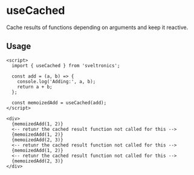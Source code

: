 # useCached

Cache results of functions depending on arguments and keep it reactive.

## Usage

```svelte
<script>
  import { useCached } from 'sveltronics';

  const add = (a, b) => {
    console.log('Adding:', a, b);
    return a + b;
  };

  const memoizedAdd = useCached(add);
</script>

<div>
  {memoizedAdd(1, 2)}
  <-- retunr the cached result function not called for this -->
  {memoizedAdd(1, 2)}
  {memoizedAdd(2, 3)}
  <-- retunr the cached result function not called for this -->
  {memoizedAdd(1, 2)}
  <-- retunr the cached result function not called for this -->
  {memoizedAdd(2, 3)}
</div>
```